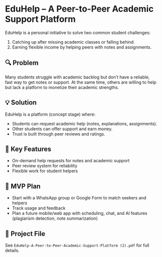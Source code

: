 # EduHelp – A Peer-to-Peer Academic Support Platform

EduHelp is a personal initiative to solve two common student challenges:
1. Catching up after missing academic classes or falling behind.
2. Earning flexible income by helping peers with notes and assignments.

## 🔍 Problem

Many students struggle with academic backlog but don’t have a reliable, fast way to get notes or support. At the same time, others are willing to help but lack a platform to monetize their academic strengths.

## 💡 Solution

EduHelp is a platform (concept stage) where:
- Students can request academic help (notes, explanations, assignments).
- Other students can offer support and earn money.
- Trust is built through peer reviews and ratings.

## 🧩 Key Features

- On-demand help requests for notes and academic support
- Peer review system for reliability
- Flexible work for student helpers

## 🔬 MVP Plan

- Start with a WhatsApp group or Google Form to match seekers and helpers
- Track usage and feedback
- Plan a future mobile/web app with scheduling, chat, and AI features (plagiarism detection, note summarization)

## 📄 Project File

See `EduHelp-A-Peer-to-Peer-Academic-Support-Platform (2).pdf` for full details.
